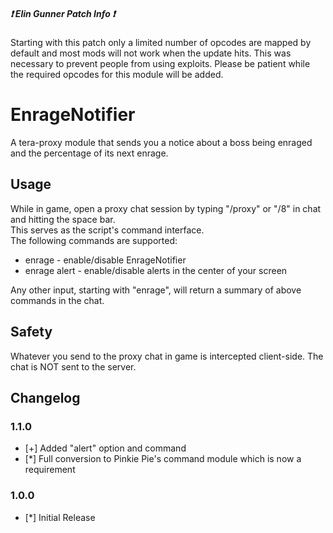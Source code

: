 ##### :heavy_exclamation_mark: Elin Gunner Patch Info :heavy_exclamation_mark:
Starting with this patch only a limited number of opcodes are mapped by default and most mods will not work when the update hits. This was necessary to prevent people from using exploits. Please be patient while the required opcodes for this module will be added.

# EnrageNotifier
A tera-proxy module that sends you a notice about a boss being enraged and the percentage of its next enrage.  
  
## Usage  
While in game, open a proxy chat session by typing "/proxy" or "/8" in chat and hitting the space bar.  
This serves as the script's command interface.  
The following commands are supported:  
  
* enrage - enable/disable EnrageNotifier  
* enrage alert - enable/disable alerts in the center of your screen  
  
Any other input, starting with "enrage", will return a summary of above commands in the chat.  
  
## Safety
Whatever you send to the proxy chat in game is intercepted client-side. The chat is NOT sent to the server.  
  
## Changelog
### 1.1.0
* [+] Added "alert" option and command
* [*] Full conversion to Pinkie Pie's command module which is now a requirement
### 1.0.0
* [*] Initial Release
